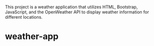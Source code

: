 
This project is a weather application that utilizes HTML, Bootstrap, JavaScript, and the OpenWeather API to display weather information for different locations.


# weather-app 
